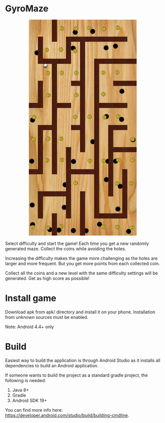 # GyroMaze
<p align="center">
  <img src="https://github.com/marcel1hruska/GyroMaze/blob/master/screenshots/maze.jpg" width="350" title="Hard Difficulty Maze">
</p>
Select difficulty and start the game! Each time you get a new randomly generated maze. Collect the coins while avoiding the holes.

Increasing the difficulty makes the game more challenging as the holes are larger and more frequent. But you get more points from each collected coin.

Collect all the coins and a new level with the same difficulty settings will be generated. Get as high score as possible!

# Install game

Download apk from apk/ directory and install it on your phone. Installation from unknown sources must be enabled.

Note: Android 4.4+ only 

# Build

Easiest way to build the application is through Android Studio as it installs all dependencies to build an Android application.

If someone wants to build the project as a standard gradle project, the following is needed:
1. Java 8+
2. Gradle
3. Android SDK 19+

You can find more info here: https://developer.android.com/studio/build/building-cmdline.
